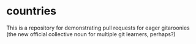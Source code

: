 # countries

This is a repository for demonstrating pull requests for eager gitaroonies (the new official collective noun for multiple git learners, perhaps?)
